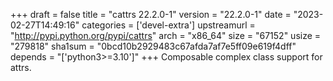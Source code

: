 +++
draft = false
title = "cattrs 22.2.0-1"
version = "22.2.0-1"
date = "2023-02-27T14:49:16"
categories = ['devel-extra']
upstreamurl = "http://pypi.python.org/pypi/cattrs"
arch = "x86_64"
size = "67152"
usize = "279818"
sha1sum = "0bcd10b2929483c67afda7af7e5ff09e619f4dff"
depends = "['python3>=3.10']"
+++
Composable complex class support for attrs.